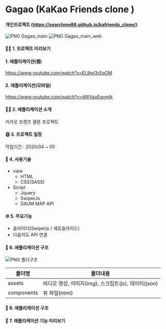 # Gagao (KaKao Friends clone )

#### 개인프로젝트 (https://searchme86.github.io/kafriends_clone/)
![PNG  Gagao_main](https://user-images.githubusercontent.com/47154709/190147684-b7f73b04-35ae-4bc9-84ae-a008454951fd.png)
![PNG  Gagao_main_web](https://user-images.githubusercontent.com/47154709/190147714-876e0abf-71ef-46a8-b468-2bec18b88008.png)

#### 👋🏻 1. 프로젝트 미리보기
#### 1. 애플리케이션(웹)
https://www.youtube.com/watch?v=EL9wl3rEpOM

#### 2. 애플리케이션(모바일)
https://www.youtube.com/watch?v=dWVaoEgymlk

#### 💁🏻 2. 애플리케이션 소개
카카오 프렌즈 클론 프로젝트

#### 🌞 3. 프로젝트 일정
작업기간 : 2020/04 ~ 05

#### 🔨 4. 사용기술
+ view
  + HTML
  + CSS(SASS)
+ Script
  + Jquery
  + SwiperJs
  + DAUM MAP API

#### ⚙️ 5. 주요기능
+ 슬라이더(Swiperjs / 세로슬라이드)
+ 다음지도 API 연결

#### 🔦 6. 애플리케이션 구조
![PNG  폴더구조](https://user-images.githubusercontent.com/47154709/190152429-3991ad5a-7c02-44ea-a34d-ca0ca6810a7c.png)

폴더명 | 폴더내용
----| -----
assets | 비디오 영상, 이미지(img), 스크립트(js), 데이터(json)
components | 뷰 파일(html)


#### 🔦 6. 애플리케이션 구조

#### 🧸 7. 애플리케이션 기능 미리보기


